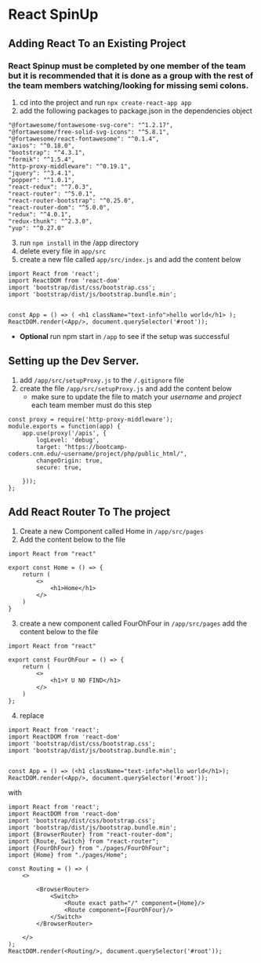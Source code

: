 # React SpinUp 
## Adding React To an Existing Project
### React Spinup must be completed by one member of the team but it is recommended that it is done as a group with the rest of the team members  watching/looking for missing semi colons.
1. cd into the project and run `npx create-react-app app`
2. add the following packages to package.json in the dependencies object
```
"@fortawesome/fontawesome-svg-core": "^1.2.17",
"@fortawesome/free-solid-svg-icons": "^5.8.1",
"@fortawesome/react-fontawesome": "^0.1.4",
"axios": "^0.18.0",
"bootstrap": "^4.3.1",
"formik": "^1.5.4",
"http-proxy-middleware": "^0.19.1",
"jquery": "^3.4.1",
"popper": "^1.0.1",
"react-redux": "^7.0.3",
"react-router": "^5.0.1",
"react-router-bootstrap": "^0.25.0",
"react-router-dom": "^5.0.0",
"redux": "^4.0.1",
"redux-thunk": "^2.3.0",
"yup": "^0.27.0"
```
3. run `npm install` in the /app directory
4. delete every file in `app/src`
5. create a new file called `app/src/index.js` and add the content below
```
import React from 'react';
import ReactDOM from 'react-dom'
import 'bootstrap/dist/css/bootstrap.css';
import 'bootstrap/dist/js/bootstrap.bundle.min';


const App = () => ( <h1 className="text-info">hello world</h1> );
ReactDOM.render(<App/>, document.querySelector('#root'));
```
* __Optional__ run npm start in `/app` to see if the setup was successful
## Setting up the Dev Server.
1. add `/app/src/setupProxy.js` to the `/.gitignore` file
2. create the file `/app/src/setupProxy.js` and add the content below
	* make sure to update the file to match your _username_ and _project_ each team member must do this step
```
const proxy = require('http-proxy-middleware');
module.exports = function(app) {
	app.use(proxy('/apis', {
		logLevel: 'debug',
		target: "https://bootcamp-coders.cnm.edu/~username/project/php/public_html/",
		changeOrigin: true,
		secure: true,

	}));
};
```
## Add React Router To The project
1. Create a new Component called Home in `/app/src/pages`
2. Add the content below to the file
```
import React from "react"

export const Home = () => {
	return (
		<>
			<h1>Home</h1>
		</>
	)
}
```
3. create a new component called FourOhFour in `/app/src/pages`
add the content below to the file
```
import React from "react"

export const FourOhFour = () => {
	return (
		<>
			<h1>Y U NO FIND</h1>
		</>
	)
};

```
4. replace 
 ```
 import React from 'react';
 import ReactDOM from 'react-dom'
 import 'bootstrap/dist/css/bootstrap.css';
 import 'bootstrap/dist/js/bootstrap.bundle.min';
 
 
 const App = () => (<h1 className="text-info">hello world</h1>);
 ReactDOM.render(<App/>, document.querySelector('#root'));
 ```
 
 with 
```
import React from 'react';
import ReactDOM from 'react-dom'
import 'bootstrap/dist/css/bootstrap.css';
import 'bootstrap/dist/js/bootstrap.bundle.min';
import {BrowserRouter} from "react-router-dom";
import {Route, Switch} from "react-router";
import {FourOhFour} from "./pages/FourOhFour";
import {Home} from "./pages/Home";

const Routing = () => (
	<>

		<BrowserRouter>
			<Switch>
				<Route exact path="/" component={Home}/>
				<Route component={FourOhFour}/>
			</Switch>
		</BrowserRouter>

	</>
);
ReactDOM.render(<Routing/>, document.querySelector('#root'));

```
